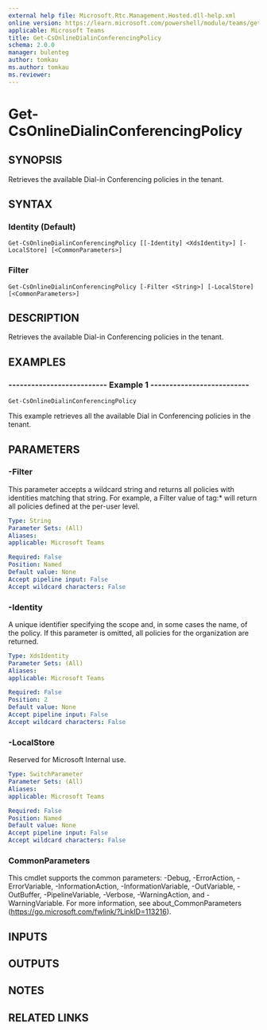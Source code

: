 ```yaml
---
external help file: Microsoft.Rtc.Management.Hosted.dll-help.xml 
online version: https://learn.microsoft.com/powershell/module/teams/get-csonlinedialinconferencingpolicy
applicable: Microsoft Teams
title: Get-CsOnlineDialinConferencingPolicy
schema: 2.0.0
manager: bulenteg
author: tomkau
ms.author: tomkau
ms.reviewer:
---
```


# Get-CsOnlineDialinConferencingPolicy

## SYNOPSIS
Retrieves the available Dial-in Conferencing policies in the tenant.

## SYNTAX

### Identity (Default)
```
Get-CsOnlineDialinConferencingPolicy [[-Identity] <XdsIdentity>] [-LocalStore] [<CommonParameters>]
```

### Filter
```
Get-CsOnlineDialinConferencingPolicy [-Filter <String>] [-LocalStore] [<CommonParameters>]
```

## DESCRIPTION
Retrieves the available Dial-in Conferencing policies in the tenant.

## EXAMPLES

### -------------------------- Example 1 --------------------------
```
Get-CsOnlineDialinConferencingPolicy
```

This example retrieves all the available Dial in Conferencing policies in the tenant.


## PARAMETERS

### -Filter
This parameter accepts a wildcard string and returns all policies with identities matching that string. For example, a Filter value of tag:* will return all policies defined at the per-user level.

```yaml
Type: String
Parameter Sets: (All)
Aliases: 
applicable: Microsoft Teams

Required: False
Position: Named
Default value: None
Accept pipeline input: False
Accept wildcard characters: False
```

### -Identity
A unique identifier specifying the scope and, in some cases the name, of the policy. If this parameter is omitted, all policies for the organization are returned.

```yaml
Type: XdsIdentity
Parameter Sets: (All)
Aliases: 
applicable: Microsoft Teams

Required: False
Position: 2
Default value: None
Accept pipeline input: False
Accept wildcard characters: False
```

### -LocalStore
Reserved for Microsoft Internal use.

```yaml
Type: SwitchParameter
Parameter Sets: (All)
Aliases: 
applicable: Microsoft Teams

Required: False
Position: Named
Default value: None
Accept pipeline input: False
Accept wildcard characters: False
```

### CommonParameters
This cmdlet supports the common parameters: -Debug, -ErrorAction, -ErrorVariable, -InformationAction, -InformationVariable, -OutVariable, -OutBuffer, -PipelineVariable, -Verbose, -WarningAction, and -WarningVariable. For more information, see about_CommonParameters (https://go.microsoft.com/fwlink/?LinkID=113216).

## INPUTS

## OUTPUTS

## NOTES

## RELATED LINKS
